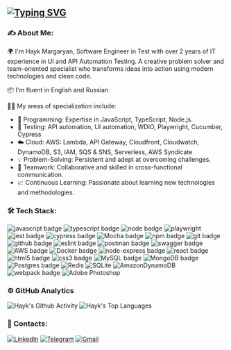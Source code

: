 ## [![Typing SVG](https://readme-typing-svg.demolab.com?font=Fira+Code&pause=1000&color=00A700&vCenter=true&random=false&width=435&lines=Software+Engineer+in+Test;+AWS+Cloud+Practitioner)](https://git.io/typing-svg)

### ✍️ About Me:

🌍 I'm Hayk Margaryan, Software Engineer in Test with over 2 years of IT experience in UI and API Automation Testing. A creative problem solver and team-oriented specialist who transforms ideas into action using modern technologies and clean code.

📦 I'm fluent in English and Russian

👩‍💻 My areas of specialization include:

<ul>
  <li>🚀 Programming: Expertise in JavaScript, TypeScript, Node.js.</li>
  <li>🧪 Testing: API automation, UI automation, WDIO, Playwright, Cucumber, Cypress</li>
  <li>☁️ Cloud: AWS: Lambda, API Gateway, Cloudfront, Cloudwatch, DynamoDB, S3, IAM, SQS & SNS, Serverless, AWS Syndicate</li>
  <li>💡 Problem-Solving: Persistent and adept at overcoming challenges.</li>
  <li>🤝 Teamwork: Collaborative and skilled in cross-functional communication.</li>
  <li>📈 Continuous Learning: Passionate about learning new technologies and methodologies.</li>
</ul>


### 🛠 Tech Stack:

  <div id="stack">
    <div id="badges">
      <img src="https://img.shields.io/badge/javascript-%23323330.svg?style=for-the-badge&logo=javascript&logoColor=%23F7DF1E" alt="javascript badge" />
      <img src="https://img.shields.io/badge/typescript-%23007ACC.svg?style=for-the-badge&logo=typescript&logoColor=white" alt="typescript badge" />
      <img src="https://img.shields.io/static/v1?style=for-the-badge&message=Playwright&color=2EAD33&logo=Playwright&logoColor=FFFFFF&label=" alt="node badge" />
      <img src="https://img.shields.io/badge/Node.js-43853D?style=for-the-badge&logo=node.js&logoColor=white" alt="playwright" />
      <img src="https://img.shields.io/badge/-jest-%23C21325?style=for-the-badge&logo=jest&logoColor=white" alt="jest badge" />
      <img src="https://img.shields.io/badge/-cypress-%23E5E5E5?style=for-the-badge&logo=cypress&logoColor=058a5e" alt="cypress badge" />
      <img src="https://img.shields.io/badge/-mocha-%238D6748?style=for-the-badge&logo=mocha&logoColor=white" alt="Mocha badge" />
      <img src="https://img.shields.io/badge/NPM-%23000000.svg?style=for-the-badge&logo=npm&logoColor=white" alt="npm badge" />
      <img src="https://img.shields.io/badge/git-%23F05033.svg?style=for-the-badge&logo=git&logoColor=white" alt="git badge"/>
      <img src="https://img.shields.io/badge/github-%23121011.svg?style=for-the-badge&logo=github&logoColor=white" alt="github badge"/>
      <img src="https://img.shields.io/badge/ESLint-4B3263?style=for-the-badge&logo=eslint&logoColor=white" alt="eslint badge" />
      <img src="https://img.shields.io/badge/Postman-FF6C37?style=for-the-badge&logo=postman&logoColor=white" alt="postman badge"/>
      <img src="https://img.shields.io/badge/-Swagger-%23Clojure?style=for-the-badge&logo=swagger&logoColor=white" alt="swagger badge" />
      <img src="https://img.shields.io/badge/AWS-%23FF9900.svg?style=for-the-badge&logo=amazon-aws&logoColor=white" alt="AWS badge" />
      <img src="https://img.shields.io/badge/docker-%230db7ed.svg?style=for-the-badge&logo=docker&logoColor=white" alt="Docker badge" />
      <img src="https://img.shields.io/badge/express.js-%23404d59.svg?style=for-the-badge&logo=express&logoColor=%2361DAFB" alt="node-express badge" />
      <img src="https://img.shields.io/badge/react-%2320232a.svg?style=for-the-badge&logo=react&logoColor=%2361DAFB" alt="react badge"/>
      <img src="https://img.shields.io/badge/html5-%23E34F26.svg?style=for-the-badge&logo=html5&logoColor=white" alt="html5 badge" />
      <img src="https://img.shields.io/badge/css3-%231572B6.svg?style=for-the-badge&logo=css3&logoColor=white" alt="css3 badge" />
      <img src="https://img.shields.io/badge/mysql-%2300f.svg?style=for-the-badge&logo=mysql&logoColor=white" alt="MySQL badge" />
      <img src="https://img.shields.io/badge/MongoDB-%234ea94b.svg?style=for-the-badge&logo=mongodb&logoColor=white" alt="MongoDB badge" />
      <img src="https://img.shields.io/badge/postgres-%23316192.svg?style=for-the-badge&logo=postgresql&logoColor=white" alt="Postgres badge" />
      <img src="https://img.shields.io/badge/redis-%23DD0031.svg?style=for-the-badge&logo=redis&logoColor=white" alt="Redis" />
      <img src="https://img.shields.io/badge/sqlite-%2307405e.svg?style=for-the-badge&logo=sqlite&logoColor=white" alt="SQLite" />
      <img src="https://img.shields.io/badge/Amazon%20DynamoDB-4053D6?style=for-the-badge&logo=Amazon%20DynamoDB&logoColor=white" alt="AmazonDynamoDB" />
      <img src="https://img.shields.io/badge/webpack-%238DD6F9.svg?style=for-the-badge&logo=webpack&logoColor=black" alt="webpack badge" />
      <img src="https://img.shields.io/badge/adobe%20photoshop-%2331A8FF.svg?style=for-the-badge&logo=adobe%20photoshop&logoColor=white" alt="Adobe Photoshop" />
    </div>
  </div>


### ⚙️  GitHub Analytics

![Hayk's Github Activity](https://github-readme-stats.vercel.app/api?username=haykmargar&theme=vue-dark&show_icons=true&hide_border=false&count_private=true&hide_rank=true)
![Hayk's Top Languages](https://github-readme-stats.vercel.app/api/top-langs/?username=haykmargar&theme=vue-dark&show_icons=true&hide_border=false&layout=compact)


### 🔗 Contacts:

[![LinkedIn](https://img.shields.io/badge/linkedin-%230077B5.svg?style=for-the-badge&logo=linkedin&logoColor=white)](https://www.linkedin.com/in/hayk-margaryan-se/)
[![Telegram](https://img.shields.io/badge/Telegram-2CA5E0?style=for-the-badge&logo=telegram&logoColor=white)](https://t.me/Hayko64)
[![Gmail](https://img.shields.io/badge/Gmail-D14836?style=for-the-badge&logo=gmail&logoColor=white)](mailto:hayk.margaryan87@gmail.com)
